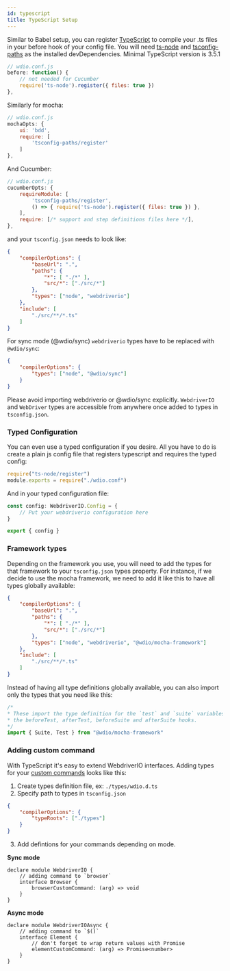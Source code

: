 ```yaml
---
id: typescript
title: TypeScript Setup
---
```


Similar to Babel setup, you can register [TypeScript](http://www.typescriptlang.org/) to compile your .ts files in your before hook of your config file. You will need [ts-node](https://github.com/TypeStrong/ts-node) and [tsconfig-paths](https://github.com/dividab/tsconfig-paths) as the installed devDependencies.
Minimal TypeScript version is 3.5.1

```js
// wdio.conf.js
before: function() {
    // not needed for Cucumber
    require('ts-node').register({ files: true })
},
```

Similarly for mocha:

```js
// wdio.conf.js
mochaOpts: {
    ui: 'bdd',
    require: [
        'tsconfig-paths/register'
    ]
},
```

And Cucumber:

```js
// wdio.conf.js
cucumberOpts: {
    requireModule: [
        'tsconfig-paths/register',
        () => { require('ts-node').register({ files: true }) },
    ],
    require: [/* support and step definitions files here */],
},
```

and your `tsconfig.json` needs to look like:

```json
{
    "compilerOptions": {
        "baseUrl": ".",
        "paths": {
            "*": [ "./*" ],
            "src/*": ["./src/*"]
        },
        "types": ["node", "webdriverio"]
    },
    "include": [
        "./src/**/*.ts"
    ]
}
```

For sync mode (@wdio/sync) `webdriverio` types have to be replaced with `@wdio/sync`:

```json
{
    "compilerOptions": {
        "types": ["node", "@wdio/sync"]
    }
}
```

Please avoid importing webdriverio or @wdio/sync explicitly. `WebdriverIO` and `WebDriver` types are accessible from anywhere once added to types in `tsconfig.json`.

### Typed Configuration

You can even use a typed configuration if you desire.
All you have to do is create a plain js config file that registers typescript and requires the typed config:

```javascript
require("ts-node/register")
module.exports = require("./wdio.conf")
```

And in your typed configuration file:

```typescript
const config: WebdriverIO.Config = {
    // Put your webdriverio configuration here
}

export { config }
```

### Framework types

Depending on the framework you use, you will need to add the types for that framework to your `tsconfig.json` types property.
For instance, if we decide to use the mocha framework, we need to add it like this to have all types globally available:

```json
{
    "compilerOptions": {
        "baseUrl": ".",
        "paths": {
            "*": [ "./*" ],
            "src/*": ["./src/*"]
        },
        "types": ["node", "webdriverio", "@wdio/mocha-framework"]
    },
    "include": [
        "./src/**/*.ts"
    ]
}
```

Instead of having all type definitions globally available, you can also import only the types that you need like this:

```typescript
/*
* These import the type definition for the `test` and `suite` variables that are available in
* the beforeTest, afterTest, beforeSuite and afterSuite hooks.
*/
import { Suite, Test } from "@wdio/mocha-framework"
```

### Adding custom command

With TypeScript it's easy to extend WebdriverIO interfaces. Adding types for your [custom commands](CustomCommands.md) looks like this:

1. Create types definition file, ex: `./types/wdio.d.ts`
2. Specify path to types in `tsconfig.json`
```json
{
    "compilerOptions": {
        "typeRoots": ["./types"]
    }
}
```
3. Add defintions for your commands depending on mode.

**Sync mode**

```
declare module WebdriverIO {
    // adding command to `browser`
    interface Browser {
        browserCustomCommand: (arg) => void
    }
}
```

**Async mode**

```
declare module WebdriverIOAsync {
    // adding command to `$()`
    interface Element {
        // don't forget to wrap return values with Promise
        elementCustomCommand: (arg) => Promise<number>
    }
}
```
